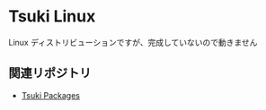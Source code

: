 # Tsuki Linux

Linux ディストリビューションですが、完成していないので動きません

## 関連リポジトリ

- [Tsuki Packages](https://github.com/yutalinux/tsuki-packages)
